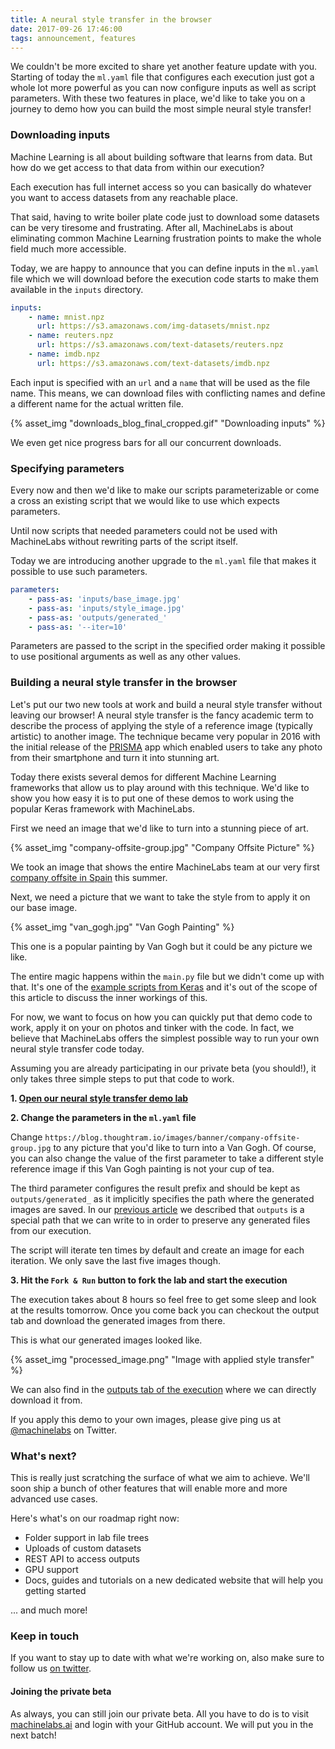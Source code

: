 ```yaml
---
title: A neural style transfer in the browser
date: 2017-09-26 17:46:00
tags: announcement, features
---
```


We couldn't be more excited to share yet another feature update with you. Starting of today the `ml.yaml` file that configures each execution just got a whole lot more powerful as you can now configure inputs as well as script parameters. With these two features in place, we'd like to take you on a journey to demo how you can build the most simple neural style transfer!

<!-- more -->

### Downloading inputs

Machine Learning is all about building software that learns from data. But how do we get access to that data from within our execution?

Each execution has full internet access so you can basically do whatever you want to access datasets from any reachable place.

That said, having to write boiler plate code just to download some datasets can be very tiresome and frustrating. After all, MachineLabs is about eliminating common Machine Learning frustration points to make the whole field much more accessible.

Today, we are happy to announce that you can define inputs in the `ml.yaml` file which we will download before the execution code starts to make them available in the `inputs` directory.

```yaml
inputs:
    - name: mnist.npz
      url: https://s3.amazonaws.com/img-datasets/mnist.npz
    - name: reuters.npz
      url: https://s3.amazonaws.com/text-datasets/reuters.npz
    - name: imdb.npz
      url: https://s3.amazonaws.com/text-datasets/imdb.npz
```
Each input is specified with an `url` and a `name` that will be used as the file name. This means, we can download files with conflicting names and define a different name for the actual written file.

{% asset_img "downloads_blog_final_cropped.gif" "Downloading inputs" %}

We even get nice progress bars for all our concurrent downloads.


### Specifying parameters

Every now and then we'd like to make our scripts parameterizable or come a cross an existing script that we would like to use which expects parameters.

Until now scripts that needed parameters could not be used with MachineLabs without rewriting parts of the script itself.

Today we are introducing another upgrade to the `ml.yaml` file that makes it possible to use such parameters.

```yaml
parameters:
    - pass-as: 'inputs/base_image.jpg'
    - pass-as: 'inputs/style_image.jpg'
    - pass-as: 'outputs/generated_'
    - pass-as: '--iter=10'
```

Parameters are passed to the script in the specified order making it possible to use positional arguments as well as any other values.

### Building a neural style transfer in the browser

Let's put our two new tools at work and build a neural style transfer without leaving our browser! A neural style transfer is the fancy academic term to describe the process of applying the style of a reference image (typically artistic) to another image. The technique became very popular in 2016 with the initial release of the [PRISMA](https://prisma-ai.com/) app which enabled users to take any photo from their smartphone and turn it into stunning art.

Today there exists several demos for different Machine Learning frameworks that allow us to play around with this technique. We'd like to show you how easy it is to put one of these demos to work using the popular Keras framework with MachineLabs.

First we need an image that we'd like to turn into a stunning piece of art.

{% asset_img "company-offsite-group.jpg" "Company Offsite Picture" %}

We took an image that shows the entire MachineLabs team at our very first [company offsite in Spain](https://blog.thoughtram.io/company/2017/08/17/company-offsite-2017.html) this summer.

Next, we need a picture that we want to take the style from to apply it on our base image.

{% asset_img "van_gogh.jpg" "Van Gogh Painting" %}

This one is a popular painting by Van Gogh but it could be any picture we like.

The entire magic happens within the `main.py` file but we didn't come up with that. It's one of the [example scripts from Keras](https://github.com/fchollet/keras/blob/master/examples/neural_style_transfer.py) and it's out of the scope of this article to discuss the inner workings of this.

For now, we want to focus on how you can quickly put that demo code to work, apply it on your on photos and tinker with the code. In fact, we believe that MachineLabs offers the simplest possible way to run your own neural style transfer code today.

Assuming you are already participating in our private beta (you should!), it only takes three simple steps to put that code to work.

**1. [Open our neural style transfer demo lab](https://machinelabs.ai/editor/rJQrQ5wjZ/1506415557004-HkTTQ5Dob?file=ml.yaml&tab=editor)**

**2. Change the parameters in the `ml.yaml` file**

Change `https://blog.thoughtram.io/images/banner/company-offsite-group.jpg` to any picture that you'd like to turn into a Van Gogh. Of course, you can also change the value of the first parameter to take a different style reference image if this Van Gogh painting is not your cup of tea. 

The third parameter configures the result prefix and should be kept as `outputs/generated_` as it implicitly specifies the path where the generated images are saved. In our [previous article](https://blog.machinelabs.ai/2017/09/13/feature-update-saving-outputs-better-console-and-more/) we described that `outputs` is a special path that we can write to in order to preserve any generated files from our execution.

The script will iterate ten times by default and create an image for each iteration. We only save the last five images though.

**3. Hit the `Fork & Run` button to fork the lab and start the execution**

The execution takes about 8 hours so feel free to get some sleep and look at the results tomorrow. Once you come back you can checkout the output tab and download the generated images from there.

This is what our generated images looked like.

{% asset_img "processed_image.png" "Image with applied style transfer" %}

We can also find in the [outputs tab of the execution](https://machinelabs.ai/editor/rJQrQ5wjZ/1506415557004-HkTTQ5Dob?file=main.py&tab=outputs) where we can directly download it from.

If you apply this demo to your own images, please give ping us at  [@machinelabs](https://twitter.com/machinelabs_ai) on Twitter.

### What's next?

This is really just scratching the surface of what we aim to achieve. We'll soon ship a bunch of other features that will enable more and more advanced use cases.

 Here's what's on our roadmap right now:

- Folder support in lab file trees
- Uploads of custom datasets
- REST API to access outputs
- GPU support
- Docs, guides and tutorials on a new dedicated website that will help you getting started

... and much more!

### Keep in touch

If you want to stay up to date with what we're working on, also make sure to follow us [on twitter](https://twitter.com/machinelabs_ai). 

#### Joining the private beta

As always, you can still join our private beta. All you have to do is to visit [machinelabs.ai](https://machinelabs.ai) and login with your GitHub account. We will put you in the next batch!

